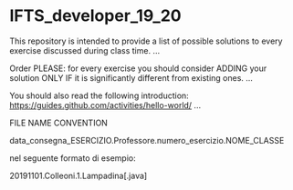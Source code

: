 # IFTS_developer_19_20

This repository is intended to provide a list of possible solutions to every exercise discussed during class time.
...

Order PLEASE: for every exercise you should consider ADDING your solution ONLY IF it is significantly different from existing ones.
...

You should also read the following introduction: https://guides.github.com/activities/hello-world/
...

FILE NAME CONVENTION

  data_consegna_ESERCIZIO.Professore.numero_esercizio.NOME_CLASSE
  
  nel seguente formato di esempio: 
  
  20191101.Colleoni.1.Lampadina[.java]


